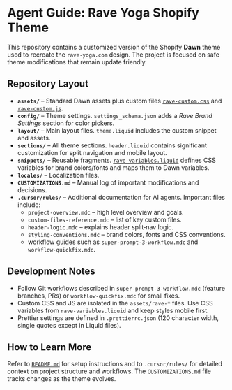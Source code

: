 # Agent Guide: Rave Yoga Shopify Theme

This repository contains a customized version of the Shopify **Dawn** theme used to recreate the `rave-yoga.com` design. The project is focused on safe theme modifications that remain update friendly.

## Repository Layout

- **`assets/`** – Standard Dawn assets plus custom files [`rave-custom.css`](assets/rave-custom.css) and [`rave-custom.js`](assets/rave-custom.js).
- **`config/`** – Theme settings. `settings_schema.json` adds a _Rave Brand Settings_ section for color pickers.
- **`layout/`** – Main layout files. `theme.liquid` includes the custom snippet and assets.
- **`sections/`** – All theme sections. `header.liquid` contains significant customization for split navigation and mobile layout.
- **`snippets/`** – Reusable fragments. [`rave-variables.liquid`](snippets/rave-variables.liquid) defines CSS variables for brand colors/fonts and maps them to Dawn variables.
- **`locales/`** – Localization files.
- **`CUSTOMIZATIONS.md`** – Manual log of important modifications and decisions.
- **`.cursor/rules/`** – Additional documentation for AI agents. Important files include:
  - `project-overview.mdc` – high level overview and goals.
  - `custom-files-reference.mdc` – list of key custom files.
  - `header-logic.mdc` – explains header split‑nav logic.
  - `styling-conventions.mdc` – brand colors, fonts and CSS conventions.
  - workflow guides such as `super-prompt-3-workflow.mdc` and `workflow-quickfix.mdc`.

## Development Notes

- Follow Git workflows described in `super-prompt-3-workflow.mdc` (feature branches, PRs) or `workflow-quickfix.mdc` for small fixes.
- Custom CSS and JS are isolated in the `assets/rave-*` files. Use CSS variables from `rave-variables.liquid` and keep styles mobile first.
- Prettier settings are defined in `.prettierrc.json` (120 character width, single quotes except in Liquid files).

## How to Learn More

Refer to [`README.md`](README.md) for setup instructions and to `.cursor/rules/` for detailed context on project structure and workflows. The `CUSTOMIZATIONS.md` file tracks changes as the theme evolves.
